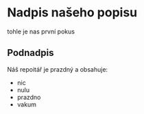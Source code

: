 # Nadpis našeho popisu
tohle je nas první pokus
## Podnadpis
Náš repoitář je prazdný a obsahuje: 
- nic
- nulu
- prazdno
- vakum
